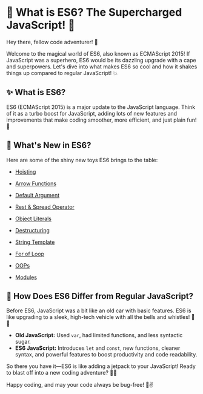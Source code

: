 # 🚀 What is ES6? The Supercharged JavaScript! 🚀

Hey there, fellow code adventurer! 🌟

Welcome to the magical world of ES6, also known as ECMAScript 2015! If JavaScript was a superhero, ES6 would be its dazzling upgrade with a cape and superpowers. Let's dive into what makes ES6 so cool and how it shakes things up compared to regular JavaScript! 💥

## ✨ What is ES6?

ES6 (ECMAScript 2015) is a major update to the JavaScript language. Think of it as a turbo boost for JavaScript, adding lots of new features and improvements that make coding smoother, more efficient, and just plain fun! 🎉

## 🚀 What's New in ES6?

Here are some of the shiny new toys ES6 brings to the table:

- [Hoisting](https://github.com/Aakash-Tamboli/Node-Learning/tree/master/ES6/01-Hoisting)

- [Arrow Functions](https://github.com/Aakash-Tamboli/Node-Learning/tree/master/ES6/02-Arrow-Functions)

- [Default Argument](https://github.com/Aakash-Tamboli/Node-Learning/tree/master/ES6/03-Default-Arguments)

- [Rest & Spread Operator](https://github.com/Aakash-Tamboli/Node-Learning/tree/master/ES6/04-Rest-AND-Spread-Operator)

- [Object Literals](https://github.com/Aakash-Tamboli/Node-Learning/tree/master/ES6/05-Object-Literals)

- [Destructuring](https://github.com/Aakash-Tamboli/Node-Learning/tree/master/ES6/06-Destructuring)

- [String Template](https://github.com/Aakash-Tamboli/Node-Learning/tree/master/ES6/07-String-Template)

- [For of Loop](https://github.com/Aakash-Tamboli/Node-Learning/tree/master/ES6/08-For-Of-Loop)

- [OOPs](https://github.com/Aakash-Tamboli/Node-Learning/tree/master/ES6/09-OOPs)

- [Modules](https://github.com/Aakash-Tamboli/Node-Learning/tree/master/ES6/10-Modules)

## 🔄 How Does ES6 Differ from Regular JavaScript?

Before ES6, JavaScript was a bit like an old car with basic features. ES6 is like upgrading to a sleek, high-tech vehicle with all the bells and whistles! 🚗💨

- **Old JavaScript:** Used `var`, had limited functions, and less syntactic sugar.
- **ES6 JavaScript:** Introduces `let` and `const`, new functions, cleaner syntax, and powerful features to boost productivity and code readability.

So there you have it—ES6 is like adding a jetpack to your JavaScript! Ready to blast off into a new coding adventure? 🚀💥

Happy coding, and may your code always be bug-free! 🐛✌️


